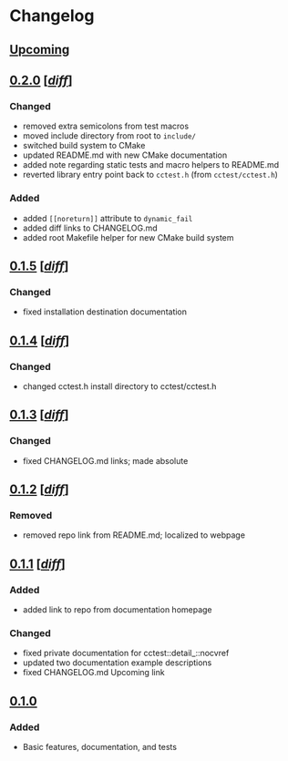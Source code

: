 # Changelog

## [Upcoming](https://github.com/jpcx/cctest/compare/0.2.0...devel)

## [0.2.0](https://github.com/jpcx/cctest/releases/tag/0.2.0) \[[_diff_](https://github.com/jpcx/cctest/compare/0.1.5...0.2.0)\]

### Changed

- removed extra semicolons from test macros
- moved include directory from root to `include/`
- switched build system to CMake
- updated README.md with new CMake documentation
- added note regarding static tests and macro helpers to README.md
- reverted library entry point back to `cctest.h` (from `cctest/cctest.h`)

### Added

- added `[[noreturn]]` attribute to `dynamic_fail`
- added diff links to CHANGELOG.md
- added root Makefile helper for new CMake build system

## [0.1.5](https://github.com/jpcx/cctest/releases/tag/0.1.5) \[[_diff_](https://github.com/jpcx/cctest/compare/0.1.4...0.1.5)\]

### Changed

- fixed installation destination documentation

## [0.1.4](https://github.com/jpcx/cctest/releases/tag/0.1.4) \[[_diff_](https://github.com/jpcx/cctest/compare/0.1.3...0.1.4)\]

### Changed

- changed cctest.h install directory to cctest/cctest.h

## [0.1.3](https://github.com/jpcx/cctest/releases/tag/0.1.3) \[[_diff_](https://github.com/jpcx/cctest/compare/0.1.2...0.1.3)\]

### Changed

- fixed CHANGELOG.md links; made absolute

## [0.1.2](https://github.com/jpcx/cctest/releases/tag/0.1.2) \[[_diff_](https://github.com/jpcx/cctest/compare/0.1.1...0.1.2)\]

### Removed

- removed repo link from README.md; localized to webpage

## [0.1.1](https://github.com/jpcx/cctest/releases/tag/0.1.1) \[[_diff_](https://github.com/jpcx/cctest/compare/0.1.0...0.1.1)\]

### Added

- added link to repo from documentation homepage

### Changed

- fixed private documentation for cctest::detail_::nocvref
- updated two documentation example descriptions
- fixed CHANGELOG.md Upcoming link

## [0.1.0](https://github.com/jpcx/cctest/releases/tag/0.1.0)

### Added

- Basic features, documentation, and tests
